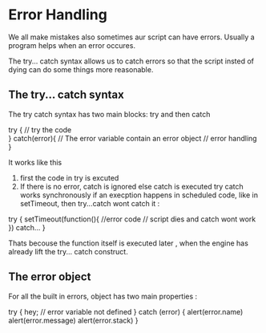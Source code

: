 # Error Handling

We all make mistakes also sometimes aur script can have errors. Usually a program helps when an error occures.

The try... catch syntax allows us to catch errors so that the script insted of dying can do some things more reasonable.

## The try... catch syntax 
The try catch syntax has two main blocks: 
try and then catch 

try {
    // try the code  
} catch(error){      // The error variable contain an error object
    // error handling       
} 

It  works like this 
1. first the code in try is excuted 
2. If there is no error, catch is ignored else catch is executed 
try catch works synchronously 
if an execption happens in scheduled code, like in setTimeout, then try...catch wont catch it :

try {
    setTimeout(function(){
        //error code // script dies and catch wont work
    })
    catch...
}

Thats becouse the function itself is executed later , when the engine has already lift the try... catch construct.

## The error object
For all the built in errors, object has two main properties : 

try {
    hey; // error variable not defined
} catch (error) {
    alert(error.name)
    alert(error.message)
    alert(error.stack)
}